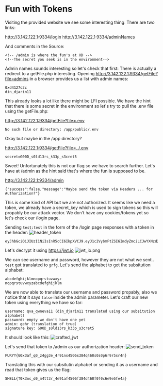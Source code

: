# Fun with Tokens

Visiting the provided website we see some interesting thing:
There are two links:

http://3.142.122.1:9334/login
http://3.142.122.1:9334/adminNames

And comments in the Source:
```
<!-- /admin is where the fun's at XD -->
<!--The secret you seek is in the environment-->
```

Admin names sounds interesting so let's check that first:
There is actually a redirect to a getFile.php interesting.
Opening http://3.142.122.1:9334/getFile?file=admins in a browser provides us a list with admin names:

```
0xd4127c3c
din_djarin11
```

This already looks a lot like there might be LFI possible. We have the hint that there is some secret in the environment so let's try to pull the .env file using the getFile.php:

http://3.142.122.1:9334/getFile?file=.env
```
No such file or directory: /app/public/.env
```

Okay but maybe in the /app directory?

http://3.142.122.1:9334/getFile?file=../.env

```
secret=G00D_s0ld13rs_k33p_s3cret5
```
Sweet! Unfortunately this is not our flag so we have to search further. Let's have at /admin as the hint said that's where the fun is supposed to be.

http://3.142.122.1:9334/admin
```
{"success":false,"message":"Maybe send the token via Headers ... for Authorization?"}
```

This is some kind of API but we are not authorized. It seems like we need a token, we already have a secret_key which is used to sign tokens so this will propably be our attack vector.
We don't have any cookies/tokens yet so let's check our /login page.

Sending `test:test` in the form of the /login page responses with a token in the header:
![header_token](https://user-images.githubusercontent.com/73250884/120973882-216c6480-c78d-11eb-88ae-c2d7f572af45.png)

```
eyJhbGciOiJIUzI1NiIsInR5cCI6IkpXVCJ9.eyJ1c2VybmFtZSI6ImdyZmciLCJwYXNzd29yZCI6ImdyZmciLCJhZG1pbiI6InNueWZyIiwiaWF0IjoxNjIyOTc3MjI4fQ.nMCBVHmSiRpfV_nMnDqlTFLemUiIHePimxCP8UqPU9c
```
Let's decrypt it using https://jwt.io
![jwt_io.png](https://user-images.githubusercontent.com/73250884/120973938-32b57100-c78d-11eb-929b-6210d9574f54.png)

We can see username and password, however they are not what we sent.. `test` got translated to `grfg`. Let's send the alphabet to get the subsitution alphabet:

```
abcdefghijklmnopqrstuvwxyz
nopqrstuvwxyzabcdefghijklm
```

We are now able to translate our username and password propably, also we notice that it says `false` inside the admin parameter.
Let's craft our new token using everything we have so far:
```
username: qva_qwneva11 (din_djarin11 translated using our subsitution alphabet)
password: empty we don't have one yet
admin: gehr (translation of true)
signature key: G00D_s0ld13rs_k33p_s3cret5
```

It should look like this:
![crafted_jwt](https://user-images.githubusercontent.com/73250884/120974064-52e53000-c78d-11eb-8acf-6543cabf71c0.png)

Let's send that token to /admin as our authorization header:
![send_token](https://user-images.githubusercontent.com/73250884/120974145-67c1c380-c78d-11eb-9df5-1f233fdf92e2.png)

```
FURYY{G0x3af_q0_z4gg3e_4r91ns4506s384q460s0s0p6r9r5sr4n}
```
Translating this with our subsitutin alphabet or sending it as a username and read that token gives us the flag:
```
SHELL{T0k3ns_d0_m4tt3r_4e91af4506f384d460f0f0c6e9e5fe4a}
```
